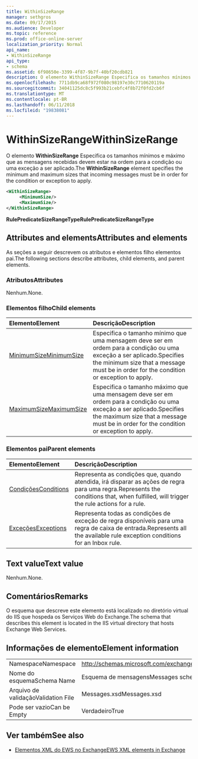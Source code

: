 ```yaml
---
title: WithinSizeRange
manager: sethgros
ms.date: 09/17/2015
ms.audience: Developer
ms.topic: reference
ms.prod: office-online-server
localization_priority: Normal
api_name:
- WithinSizeRange
api_type:
- schema
ms.assetid: 6f98650e-3399-4f87-9b7f-40bf20cdb821
description: O elemento WithinSizeRange Especifica os tamanhos mínimos e máximo que as mensagens recebidas devem estar na ordem para a condição ou uma exceção a ser aplicado.
ms.openlocfilehash: 7711db9ca68f972f080c98197e30c7710620119a
ms.sourcegitcommit: 34041125dc8c5f993b21cebfc4f8b72f0fd2cb6f
ms.translationtype: MT
ms.contentlocale: pt-BR
ms.lasthandoff: 06/11/2018
ms.locfileid: "19838081"
---
```

# <a name="withinsizerange"></a><span data-ttu-id="e367d-103">WithinSizeRange</span><span class="sxs-lookup"><span data-stu-id="e367d-103">WithinSizeRange</span></span>

<span data-ttu-id="e367d-104">O elemento **WithinSizeRange** Especifica os tamanhos mínimos e máximo que as mensagens recebidas devem estar na ordem para a condição ou uma exceção a ser aplicado.</span><span class="sxs-lookup"><span data-stu-id="e367d-104">The **WithinSizeRange** element specifies the minimum and maximum sizes that incoming messages must be in order for the condition or exception to apply.</span></span> 
  
```XML
<WithinSizeRange>
     <MinimumSize/>
     <MaximumSize/>
</WithinSizeRange>
```

 <span data-ttu-id="e367d-105">**RulePredicateSizeRangeType**</span><span class="sxs-lookup"><span data-stu-id="e367d-105">**RulePredicateSizeRangeType**</span></span>
## <a name="attributes-and-elements"></a><span data-ttu-id="e367d-106">Attributes and elements</span><span class="sxs-lookup"><span data-stu-id="e367d-106">Attributes and elements</span></span>

<span data-ttu-id="e367d-107">As seções a seguir descrevem os atributos e elementos filho elementos pai.</span><span class="sxs-lookup"><span data-stu-id="e367d-107">The following sections describe attributes, child elements, and parent elements.</span></span>
  
### <a name="attributes"></a><span data-ttu-id="e367d-108">Atributos</span><span class="sxs-lookup"><span data-stu-id="e367d-108">Attributes</span></span>

<span data-ttu-id="e367d-109">Nenhum.</span><span class="sxs-lookup"><span data-stu-id="e367d-109">None.</span></span>
  
### <a name="child-elements"></a><span data-ttu-id="e367d-110">Elementos filho</span><span class="sxs-lookup"><span data-stu-id="e367d-110">Child elements</span></span>

|<span data-ttu-id="e367d-111">**Elemento**</span><span class="sxs-lookup"><span data-stu-id="e367d-111">**Element**</span></span>|<span data-ttu-id="e367d-112">**Descrição**</span><span class="sxs-lookup"><span data-stu-id="e367d-112">**Description**</span></span>|
|:-----|:-----|
|[<span data-ttu-id="e367d-113">MinimumSize</span><span class="sxs-lookup"><span data-stu-id="e367d-113">MinimumSize</span></span>](minimumsize.md) <br/> |<span data-ttu-id="e367d-114">Especifica o tamanho mínimo que uma mensagem deve ser em ordem para a condição ou uma exceção a ser aplicado.</span><span class="sxs-lookup"><span data-stu-id="e367d-114">Specifies the minimum size that a message must be in order for the condition or exception to apply.</span></span>  <br/> |
|[<span data-ttu-id="e367d-115">MaximumSize</span><span class="sxs-lookup"><span data-stu-id="e367d-115">MaximumSize</span></span>](maximumsize.md) <br/> |<span data-ttu-id="e367d-116">Especifica o tamanho máximo que uma mensagem deve ser em ordem para a condição ou uma exceção a ser aplicado.</span><span class="sxs-lookup"><span data-stu-id="e367d-116">Specifies the maximum size that a message must be in order for the condition or exception to apply.</span></span>  <br/> |
   
### <a name="parent-elements"></a><span data-ttu-id="e367d-117">Elementos pai</span><span class="sxs-lookup"><span data-stu-id="e367d-117">Parent elements</span></span>

|<span data-ttu-id="e367d-118">**Elemento**</span><span class="sxs-lookup"><span data-stu-id="e367d-118">**Element**</span></span>|<span data-ttu-id="e367d-119">**Descrição**</span><span class="sxs-lookup"><span data-stu-id="e367d-119">**Description**</span></span>|
|:-----|:-----|
|[<span data-ttu-id="e367d-120">Condições</span><span class="sxs-lookup"><span data-stu-id="e367d-120">Conditions</span></span>](conditions.md) <br/> |<span data-ttu-id="e367d-121">Representa as condições que, quando atendida, irá disparar as ações de regra para uma regra.</span><span class="sxs-lookup"><span data-stu-id="e367d-121">Represents the conditions that, when fulfilled, will trigger the rule actions for a rule.</span></span>  <br/> |
|[<span data-ttu-id="e367d-122">Exceções</span><span class="sxs-lookup"><span data-stu-id="e367d-122">Exceptions</span></span>](exceptions.md) <br/> |<span data-ttu-id="e367d-123">Representa todas as condições de exceção de regra disponíveis para uma regra de caixa de entrada.</span><span class="sxs-lookup"><span data-stu-id="e367d-123">Represents all the available rule exception conditions for an Inbox rule.</span></span>  <br/> |
   
## <a name="text-value"></a><span data-ttu-id="e367d-124">Text value</span><span class="sxs-lookup"><span data-stu-id="e367d-124">Text value</span></span>

<span data-ttu-id="e367d-125">Nenhum.</span><span class="sxs-lookup"><span data-stu-id="e367d-125">None.</span></span>
  
## <a name="remarks"></a><span data-ttu-id="e367d-126">Comentários</span><span class="sxs-lookup"><span data-stu-id="e367d-126">Remarks</span></span>

<span data-ttu-id="e367d-127">O esquema que descreve este elemento está localizado no diretório virtual do IIS que hospeda os Serviços Web do Exchange.</span><span class="sxs-lookup"><span data-stu-id="e367d-127">The schema that describes this element is located in the IIS virtual directory that hosts Exchange Web Services.</span></span>
  
## <a name="element-information"></a><span data-ttu-id="e367d-128">Informações de elemento</span><span class="sxs-lookup"><span data-stu-id="e367d-128">Element information</span></span>

|||
|:-----|:-----|
|<span data-ttu-id="e367d-129">Namespace</span><span class="sxs-lookup"><span data-stu-id="e367d-129">Namespace</span></span>  <br/> |http://schemas.microsoft.com/exchange/services/2006/messages  <br/> |
|<span data-ttu-id="e367d-130">Nome do esquema</span><span class="sxs-lookup"><span data-stu-id="e367d-130">Schema Name</span></span>  <br/> |<span data-ttu-id="e367d-131">Esquema de mensagens</span><span class="sxs-lookup"><span data-stu-id="e367d-131">Messages schema</span></span>  <br/> |
|<span data-ttu-id="e367d-132">Arquivo de validação</span><span class="sxs-lookup"><span data-stu-id="e367d-132">Validation File</span></span>  <br/> |<span data-ttu-id="e367d-133">Messages.xsd</span><span class="sxs-lookup"><span data-stu-id="e367d-133">Messages.xsd</span></span>  <br/> |
|<span data-ttu-id="e367d-134">Pode ser vazio</span><span class="sxs-lookup"><span data-stu-id="e367d-134">Can be Empty</span></span>  <br/> |<span data-ttu-id="e367d-135">Verdadeiro</span><span class="sxs-lookup"><span data-stu-id="e367d-135">True</span></span>  <br/> |
   
## <a name="see-also"></a><span data-ttu-id="e367d-136">Ver também</span><span class="sxs-lookup"><span data-stu-id="e367d-136">See also</span></span>



- [<span data-ttu-id="e367d-137">Elementos XML do EWS no Exchange</span><span class="sxs-lookup"><span data-stu-id="e367d-137">EWS XML elements in Exchange</span></span>](ews-xml-elements-in-exchange.md)

